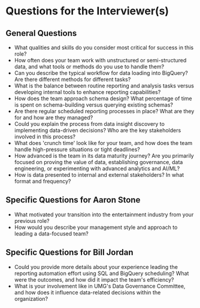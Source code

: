 # Questions for the Interviewer(s)

## General Questions
- What qualities and skills do you consider most critical for success in this role?
- How often does your team work with unstructured or semi-structured data, and what tools or methods do you use to handle them?
- Can you describe the typical workflow for data loading into BigQuery? Are there different methods for different tasks?
- What is the balance between routine reporting and analysis tasks versus developing internal tools to enhance reporting capabilities?
- How does the team approach schema design? What percentage of time is spent on schema-building versus querying existing schemas?
- Are there regular scheduled reporting processes in place? What are they for and how are they managed?
- Could you explain the process from data insight discovery to implementing data-driven decisions? Who are the key stakeholders involved in this process?
- What does 'crunch time' look like for your team, and how does the team handle high-pressure situations or tight deadlines?
- How advanced is the team in its data maturity journey? Are you primarily focused on proving the value of data, establishing governance, data engineering, or experimenting with advanced analytics and AI/ML?
- How is data presented to internal and external stakeholders? In what format and frequency?

## Specific Questions for Aaron Stone
- What motivated your transition into the entertainment industry from your previous role?
- How would you describe your management style and approach to leading a data-focused team?

## Specific Questions for Bill Jordan
- Could you provide more details about your experience leading the reporting automation effort using SQL and BigQuery scheduling? What were the outcomes, and how did it impact the team's efficiency?
- What is your involvement like in UMG's Data Governance Committee, and how does it influence data-related decisions within the organization?
